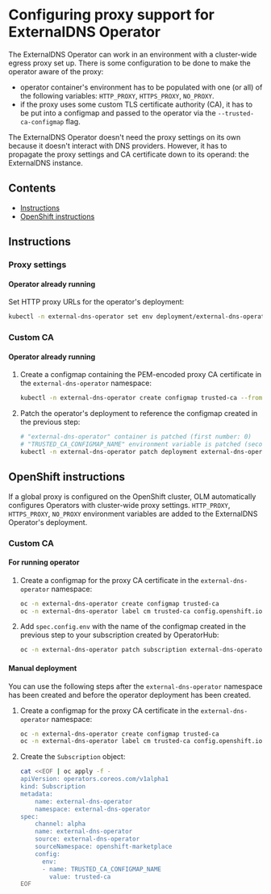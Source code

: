 # Configuring proxy support for ExternalDNS Operator

The ExternalDNS Operator can work in an environment with a cluster-wide egress proxy set up. There is some configuration to be done to make the operator aware of the proxy:
- operator container's environment has to be populated with one (or all) of the following variables: `HTTP_PROXY`, `HTTPS_PROXY`, `NO_PROXY`.
- if the proxy uses some custom TLS certificate authority (CA), it has to be put into a configmap and passed to the operator via the `--trusted-ca-configmap` flag.

The ExternalDNS Operator doesn't need the proxy settings on its own because it doesn't interact with DNS providers. However, it has to propagate the proxy settings and CA certificate down to its operand: the ExternalDNS instance.

## Contents

- [Instructions](#instructions)
- [OpenShift instructions](#openshift-instructions)

## Instructions

### Proxy settings

#### Operator already running

Set HTTP proxy URLs for the operator's deployment:
```bash
kubectl -n external-dns-operator set env deployment/external-dns-operator HTTP_PROXY=http://myproxy.net HTTPS_PROXY=https://myproxy.net NO_PROXY=.cluster.local,.svc
```

### Custom CA

#### Operator already running

1. Create a configmap containing the PEM-encoded proxy CA certificate in the `external-dns-operator` namespace:
    ```bash
    kubectl -n external-dns-operator create configmap trusted-ca --from-file=ca-bundle.crt=/path/to/ca/certificate.pem
    ```

2. Patch the operator's deployment to reference the configmap created in the previous step:
    ```bash
    # "external-dns-operator" container is patched (first number: 0)
    # "TRUSTED_CA_CONFIGMAP_NAME" environment variable is patched (second number: 2)
    kubectl -n external-dns-operator patch deployment external-dns-operator --type='json' -p='[{"op": "add", "path": "/spec/template/spec/containers/0/env/2/value", "value":"trusted-ca"}]'
    ```

## OpenShift instructions

If a global proxy is configured on the OpenShift cluster, OLM automatically configures Operators with cluster-wide proxy settings. `HTTP_PROXY`, `HTTPS_PROXY`, `NO_PROXY` environment variables are added to the ExternalDNS Operator's deployment.

### Custom CA

#### For running operator

1. Create a configmap for the proxy CA certificate in the `external-dns-operator` namespace:
    ```bash
    oc -n external-dns-operator create configmap trusted-ca
    oc -n external-dns-operator label cm trusted-ca config.openshift.io/inject-trusted-cabundle=true
    ```

2. Add `spec.config.env` with the name of the configmap created in the previous step to your subscription created by OperatorHub:
    ```bash
    oc -n external-dns-operator patch subscription external-dns-operator --type='json' -p='[{"op": "add", "path": "/spec/config", "value":{"env":[{"name":"TRUSTED_CA_CONFIGMAP_NAME","value":"trusted-ca"}]}}]'
    ```

#### Manual deployment
You can use the following steps after the `external-dns-operator` namespace has been created and before the operator deployment has been created.

1. Create a configmap for the proxy CA certificate in the `external-dns-operator` namespace:
    ```bash
    oc -n external-dns-operator create configmap trusted-ca
    oc -n external-dns-operator label cm trusted-ca config.openshift.io/inject-trusted-cabundle=true
    ```

2. Create the `Subscription` object:
    ```bash
    cat <<EOF | oc apply -f -
    apiVersion: operators.coreos.com/v1alpha1
    kind: Subscription
    metadata:
        name: external-dns-operator
        namespace: external-dns-operator
    spec:
        channel: alpha
        name: external-dns-operator
        source: external-dns-operator
        sourceNamespace: openshift-marketplace
        config:
          env:
          - name: TRUSTED_CA_CONFIGMAP_NAME
            value: trusted-ca
    EOF
    ```
